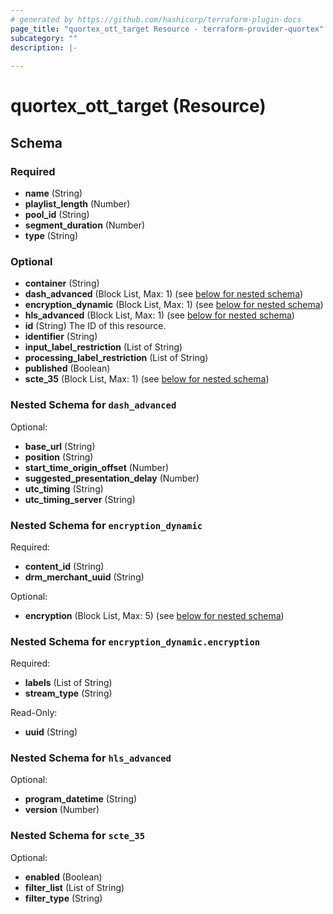 ```yaml
---
# generated by https://github.com/hashicorp/terraform-plugin-docs
page_title: "quortex_ott_target Resource - terraform-provider-quortex"
subcategory: ""
description: |-
  
---
```


# quortex_ott_target (Resource)





<!-- schema generated by tfplugindocs -->
## Schema

### Required

- **name** (String)
- **playlist_length** (Number)
- **pool_id** (String)
- **segment_duration** (Number)
- **type** (String)

### Optional

- **container** (String)
- **dash_advanced** (Block List, Max: 1) (see [below for nested schema](#nestedblock--dash_advanced))
- **encryption_dynamic** (Block List, Max: 1) (see [below for nested schema](#nestedblock--encryption_dynamic))
- **hls_advanced** (Block List, Max: 1) (see [below for nested schema](#nestedblock--hls_advanced))
- **id** (String) The ID of this resource.
- **identifier** (String)
- **input_label_restriction** (List of String)
- **processing_label_restriction** (List of String)
- **published** (Boolean)
- **scte_35** (Block List, Max: 1) (see [below for nested schema](#nestedblock--scte_35))

<a id="nestedblock--dash_advanced"></a>
### Nested Schema for `dash_advanced`

Optional:

- **base_url** (String)
- **position** (String)
- **start_time_origin_offset** (Number)
- **suggested_presentation_delay** (Number)
- **utc_timing** (String)
- **utc_timing_server** (String)


<a id="nestedblock--encryption_dynamic"></a>
### Nested Schema for `encryption_dynamic`

Required:

- **content_id** (String)
- **drm_merchant_uuid** (String)

Optional:

- **encryption** (Block List, Max: 5) (see [below for nested schema](#nestedblock--encryption_dynamic--encryption))

<a id="nestedblock--encryption_dynamic--encryption"></a>
### Nested Schema for `encryption_dynamic.encryption`

Required:

- **labels** (List of String)
- **stream_type** (String)

Read-Only:

- **uuid** (String)



<a id="nestedblock--hls_advanced"></a>
### Nested Schema for `hls_advanced`

Optional:

- **program_datetime** (String)
- **version** (Number)


<a id="nestedblock--scte_35"></a>
### Nested Schema for `scte_35`

Optional:

- **enabled** (Boolean)
- **filter_list** (List of String)
- **filter_type** (String)


